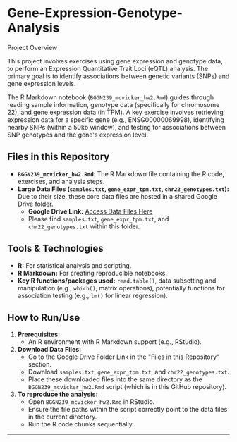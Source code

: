 # Gene-Expression-Genotype-Analysis

Project Overview

This project involves exercises using gene expression and genotype data, to perform an Expression Quantitative Trait Loci (eQTL) analysis. The primary goal is to identify associations between genetic variants (SNPs) and gene expression levels.

The R Markdown notebook (`BGGN239_mcvicker_hw2.Rmd`) guides through reading sample information, genotype data (specifically for chromosome 22), and gene expression data (in TPM). A key exercise involves retrieving expression data for a specific gene (e.g., ENSG00000069998), identifying nearby SNPs (within a 50kb window), and testing for associations between SNP genotypes and the gene's expression level.

##  Files in this Repository

* **`BGGN239_mcvicker_hw2.Rmd`**: The R Markdown file containing the R code, exercises, and analysis steps. 
* **Large Data Files (`samples.txt`, `gene_expr_tpm.txt`, `chr22_genotypes.txt`):** Due to their size, these core data files are hosted in a shared Google Drive folder.
    * **Google Drive Link:** [Access Data Files Here](https://drive.google.com/drive/folders/1KWNZm0iYJAOdW3LzF-O3lRQ2GM5gBR-Z?usp=drive_link)
    * Please find `samples.txt`, `gene_expr_tpm.txt`, and `chr22_genotypes.txt` within this folder.

##  Tools & Technologies

* **R:** For statistical analysis and scripting.
* **R Markdown:** For creating reproducible notebooks.
* **Key R functions/packages used:** `read.table()`, data subsetting and manipulation (e.g., `which()`, matrix operations), potentially functions for association testing (e.g., `lm()` for linear regression).

##  How to Run/Use

1.  **Prerequisites:**
    * An R environment with R Markdown support (e.g., RStudio).
2.  **Download Data Files:**
    * Go to the Google Drive Folder Link in the "Files in this Repository" section.
    * Download `samples.txt`, `gene_expr_tpm.txt`, and `chr22_genotypes.txt`.
    * Place these downloaded files into the same directory as the `BGGN239_mcvicker_hw2.Rmd` script (which is in this GitHub repository).
3.  **To reproduce the analysis:**
    * Open `BGGN239_mcvicker_hw2.Rmd` in RStudio.
    * Ensure the file paths within the script correctly point to the data files in the current directory.
    * Run the R code chunks sequentially.
---
